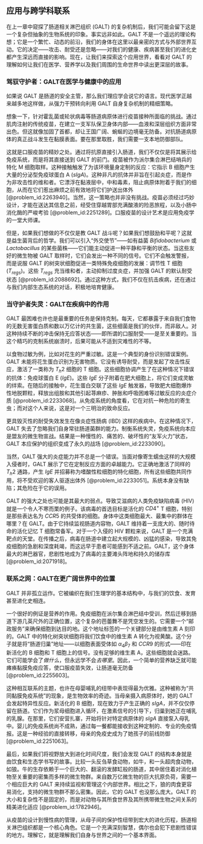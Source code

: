 ## 应用与跨学科联系

在上一章中窥探了肠道相关淋巴组织 (GALT) 的复杂机制后，我们可能会留下这是一个复杂但抽象的生物系统的印象。事实远非如此。GALT 不是一个遥远的理论构想；它是一个繁忙、动态的前沿，我们的身体在这里以最亲密的方式与外部世界互动。它的决定——攻击、耐受还是忽略——对我们的健康、疾病甚至我们的进化史都产生深远而直接的影响。现在，让我们来探索这个应用世界，看看对 GALT 的理解如何让我们在医学、营养学以及我们周围的生命世界中读出更深层的故事。

### 驾驭守护者：GALT在医学与健康中的应用

如果说 GALT 是肠道的安全主管，那么我们理应学会说它的语言。现代医学正越来越多地这样做，从强力干预转向利用 GALT 自身复杂机制的精细策略。

想象一下，针对霍乱菌或轮状病毒等肠道病原体进行疫苗接种所面临的挑战。通过肌肉注射的传统疫苗，在建立一支军队保卫身体内部——血液和深层组织方面非常出色。但这就像加固了首都，却让王国广阔、蜿蜒的边境毫无防备。对抗肠道病原体的真正战斗发生在黏膜表面。要在那里取胜，我们需要一支本地防御部队。

这就是口服疫苗的精妙之处。通过将抗原直接引入肠道，我们不仅仅是将其展示给免疫系统，而是将其直接送到 GALT 的前门。疫苗被作为派尔集合淋巴结哨兵的特化 M 细胞取样。这种接触触发了为该环境量身定制的反应：它指示 B 细胞产生大量的分泌型免疫球蛋白 A ($sIgA$)。这种非凡的抗体并非旨在引起炎症，而是作为非攻击性的维和者。它漂浮在黏液层中，中和毒素，阻止病原体附着于我们的细胞，从而在它们惹出麻烦之前有效地将它们护送出体外 [@problem_id:2263940]。当然，这一策略也并非没有挑战。疫苗必须经过巧妙设计，才能在送达其信息之前，经受住穿越胃部充满酸液的险恶旅程，以及小肠中消化酶的严峻考验 [@problem_id:2251289]。口服疫苗的设计艺术是应用免疫学的一堂大师课。

但是，如果我们想做的不仅仅是教 GALT 战斗呢？如果我们想鼓励和平呢？这就是益生菌背后的哲学。我们可以引入“外交使节”——如有益菌 *Bifidobacterium* 或 *Lactobacillus* 的某些菌株——它们能主动促进一种平静和平衡的状态。当这些友好的微生物被 GALT 取样时，它们会发出一种不同的信号。它们不会触发警报，而是说服 GALT 的树突状细胞促进一类特殊免疫细胞的发展：调节性 T 细胞 ($T_{regs}$)。这些 $T_{regs}$ 充当维和者，主动抑制过度炎症，并加强 GALT 的默认耐受状态 [@problem_id:2088692]。通过这种方式，我们不仅在抗击疾病，还在通过与我们内部生态系统的对话，积极地培育健康。

### 当守护者失灵：GALT在疾病中的作用

GALT 最困难也许也是最重要的任务是保持克制。每天，它都暴露于来自我们食物的无数无害蛋白质和数以万亿计的共生菌，这些细菌是我们的伙伴，而非敌人。对这种持续不断的冲击保持无应答状态——即所谓的口服耐受——是至关重要的。当这个精巧的克制系统崩溃时，后果可能从不适到灾难性的不等。

以食物过敏为例，比如对花生的严重过敏。这是一个典型的身份识别错误案例。GALT 未能将花生蛋白识别为无害物质。它没有诱导耐受，而是发起了攻击性反应，激活了一类称为 $T_h2$ 细胞的 T 细胞。这些细胞协调产生了在这种情况下错误的抗体：免疫球蛋白 E ($IgE$)。这些 $IgE$ 分子附着在肥大细胞上，将它们变成灵敏的绊索。在随后的接触中，花生蛋白交联了这些 $IgE$ 触发器，导致肥大细胞爆炸性地脱颗粒，释放出组胺和其他引起荨麻疹、肿胀和呼吸困难等过敏反应的炎症介质 [@problem_id:2233068]。从免疫系统的角度看，它在对抗一种危险的寄生虫；而对这个人来说，这是对一个三明治的致命反应。

更具毁灭性的耐受失效发生在像炎症性肠病 (IBD) 这样的疾病中。在这种情况下，GALT 失去了忽略我们自身常驻肠道菌群的能力。制衡系统失灵，免疫系统向本应是盟友的微生物宣战。结果是一种慢性的、痛苦的、破坏性的“友军火力”状态，GALT 本应保护的组织变成了永久的战场 [@problem_id:2233090]。

当然，GALT 强大的炎症能力并不总是一个错误。当面对像寄生蠕虫这样的大规模入侵者时，GALT 展示了它在定制反应方面的卓越能力。它正确地激活了同样的 $T_h2$ 通路，产生 $IgE$ 并招募称为嗜酸性粒细胞的特化细胞，所有这些细胞共同作用，将不受欢迎的客人驱逐出体外 [@problem_id:2233051]。系统本身没有缺陷；其危险在于它的误用。

GALT 的强大之处也可能是其最大的弱点。导致艾滋病的人类免疫缺陷病毒 (HIV) 就是一个令人不寒而栗的例子。该病毒的首选目标是活化的 $CD4^+$ T 细胞，特别是那些表达名为 $CCR5$ 的共受体的细胞。身体中这类细胞最大、最集中的群体在哪里？在 GALT。由于它持续监视肠道内容物，GALT 维持着一支庞大的、随时待命的活化记忆 T 细胞常备军。对于一个入侵的 HIV 颗粒来说，GALT 是一个充满靶点的天堂。在传播之后，病毒在肠道中建立起大规模的、凶猛的感染，导致其免疫细胞的急剧和深度耗竭，而这远早于患者可能感到不适之前。GALT，这个身体最大的淋巴器官，悲剧性地成为了病毒的主要滩头阵地和持久的储存库 [@problem_id:2071918]。

### 联系之网：GALT在更广阔世界中的位置

GALT 并非孤立运作。它被编织在我们生理学的基本结构中，与我们的饮食、发育甚至进化史相连。

一个很好的例证是营养的作用。免疫细胞在派尔集合淋巴结中受训，然后迁移到肠道下游几英尺外的正确位置，这个复杂的芭蕾舞不是凭空发生的。它需要一个“邮政服务”来确保细胞到达目的地。这个地址标签的一个关键部分是由维生素 A 刻印的。GALT 中的特化树突状细胞将我们饮食中的维生素 A 转化为视黄酸。这个分子就是将“肠道归巢”地址——以细胞表面受体如 $\alpha_4\beta_7$ 和 $CCR9$ 的形式——印在新活化的 B 细胞和 T 细胞上的信号。没有足够的维生素 A，这些细胞就会迷路。它们可能学会了*做什么*，但永远学不会*去哪里*。因此，一个简单的营养缺乏就可能瘫痪黏膜免疫应答，使口服疫苗失效，让肠道毫无防备 [@problem_id:2255603]。

这种相互联系的主题，也许在母婴哺乳的纽带中表现得最为优雅。这种被称为“共同黏膜免疫系统”的现象，是生物效率的奇迹。当母亲摄入病原体时，她的 GALT 会发起特异性反应。新活化的 B 细胞，现在致力于产生正确的 $sIgA$，并不仅仅停留在肠道。它们作为浆母细胞进入循环，在激素信号的引导下，归巢到她正在哺乳的乳腺。在那里，它们安营扎寨，开始将针对特定病原体的 $sIgA$ 直接泵入母乳中。婴儿的免疫系统尚不成熟，通过每一餐都能接收到这种定制的、专业的免疫情报。这是一种经验的直接转移，母亲的免疫史成为了她孩子的前线防御 [@problem_id:2251063]。

最后，如果我们将视野放大到进化时间尺度，我们会发现 GALT 的结构本身就是由饮食和生态学书写的故事。比较一头反刍草食动物，如牛，和一头超肉食动物，如狼。牛的生存依赖于一个巨大的、翻滚的发酵缸般的肠道，其中居住着对消化植物至关重要的密集而多样的微生物群。来自数万亿微生物的巨大抗原负荷，需要一个相应巨大的 GALT 来持续监视和管理这个内部世界。相比之下，狼的肉食更容易消化，支持的微生物群不那么密集。因此，它的 GALT 也没那么庞大。GALT 的大小和复杂性不是固定的，而是对动物与其所食世界及其所携带微生物之间关系的精美进化适应 [@problem_id:1782946]。

从疫苗的设计到慢性病的管理，从母子间的保护性纽带到宏大的进化历程，肠道相关淋巴组织都是一个核心角色。它是一个充满深刻智慧，偶尔也会犯下悲剧性错误的地方。理解它，就是理解我们自身与世界之间的一个基本界面。
